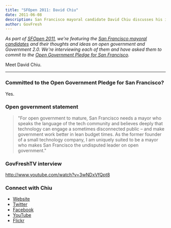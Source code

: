 ```yaml
---
title: "SFOpen 2011: David Chiu"
date: 2011-06-08
description: San Francisco mayoral candidate David Chiu discusses his ideas on open government and Government 2.0.
author: GovFresh
---
```


<em>As part of <a href="http://sf.govfresh.com/sfopen2011/">SFOpen 2011</a>, we're featuring the <a href="http://sf.govfresh.com/candidates/">San Francisco mayoral candidates</a> and their thoughts and ideas on open government and Government 2.0. We're interviewing each of them and have asked them to commit to the <a href="http://sf.govfresh.com/sf-mayoral-candidates-an-open-government-pledge-for-san-francisco/">Open Government Pledge for San Francisco</a>. </em>

Meet David Chiu.

<hr />

<h3>Committed to the Open Government Pledge for San Francisco?</h3>

Yes. 

<h3>Open government statement</h3>

<blockquote>"For open government to mature, San Francisco needs a mayor who speaks the language of the tech community and believes deeply that technology can engage a sometimes disconnected public – and make government work better in lean budget times. As the former founder of a small technology company, I am uniquely suited to be a mayor who makes San Francisco the undisputed leader on open government."</blockquote>

<h3>GovFreshTV interview</h3>

http://www.youtube.com/watch?v=3wNDxVfQpt8

<h3>Connect with Chiu</h3>

<ul>
	<li><a href="http://www.davidchiuformayor.com/">Website</a></li>
	<li><a href="http://twitter.com/davidchiu/">Twitter</a></li>
	<li><a href="http://www.facebook.com/davidchiu.sf">Facebook</a></li>
	<li><a href="http://www.youtube.com/user/votedavidchiu">YouTube</a></li>
	<li><a href="http://www.flickr.com/photos/votedavidchiu">Flickr</a></li>
</ul>
